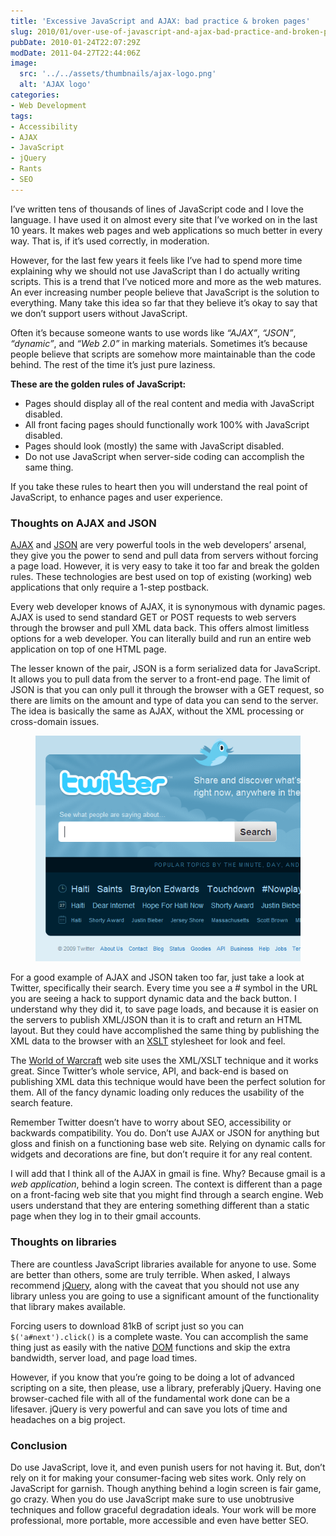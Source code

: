 ```yaml
---
title: 'Excessive JavaScript and AJAX: bad practice & broken pages'
slug: 2010/01/over-use-of-javascript-and-ajax-bad-practice-and-broken-pages
pubDate: 2010-01-24T22:07:29Z
modDate: 2011-04-27T22:44:06Z
image:
  src: '../../assets/thumbnails/ajax-logo.png'
  alt: 'AJAX logo'
categories:
- Web Development
tags:
- Accessibility
- AJAX
- JavaScript
- jQuery
- Rants
- SEO
---
```


I’ve written tens of thousands of lines of JavaScript code and I love the language. I have used it on almost every site that I’ve worked on in the last 10 years. It makes web pages and web applications so much better in every way. That is, if it’s used correctly, in moderation.

However, for the last few years it feels like I’ve had to spend more time explaining why we should not use JavaScript than I do actually writing scripts. This is a trend that I’ve noticed more and more as the web matures. An ever increasing number people believe that JavaScript is the solution to everything. Many take this idea so far that they believe it’s okay to say that we don’t support users without JavaScript.

<!-- more -->

Often it’s because someone wants to use words like *“AJAX”*, *“JSON”*, *“dynamic”*, and *“Web 2.0”* in marking materials. Sometimes it’s because people believe that scripts are somehow more maintainable than the code behind. The rest of the time it’s just pure laziness.

**These are the golden rules of JavaScript:**

 * Pages should display all of the real content and media with JavaScript disabled.
 * All front facing pages should functionally work 100% with JavaScript disabled.
 * Pages should look (mostly) the same with JavaScript disabled.
 * Do not use JavaScript when server-side coding can accomplish the same thing.

If you take these rules to heart then you will understand the real point of JavaScript, to enhance pages and user experience.

### Thoughts on AJAX and JSON

[AJAX](https://en.wikipedia.org/wiki/Ajax_%28programming%29) and [JSON](https://en.wikipedia.org/wiki/JSON) are very powerful tools in the web developers’ arsenal, they give you the power to send and pull data from servers without forcing a page load. However, it is very easy to take it too far and break the golden rules. These technologies are best used on top of existing (working) web applications that only require a 1-step postback.

Every web developer knows of AJAX, it is synonymous with dynamic pages. AJAX is used to send standard GET or POST requests to web servers through the browser and pull XML data back. This offers almost limitless options for a web developer. You can literally build and run an entire web application on top of one HTML page.

The lesser known of the pair, JSON is a form serialized data for JavaScript. It allows you to pull data from the server to a front-end page. The limit of JSON is that you can only pull it through the browser with a GET request, so there are limits on the amount and type of data you can send to the server. The idea is basically the same as AJAX, without the XML processing or cross-domain issues.

<figure>

![Screenshot of the Twitter home page](../../assets/postimages/twitter-screenshot.png)

</figure>

For a good example of AJAX and JSON taken too far, just take a look at Twitter, specifically their search. Every time you see a # symbol in the URL you are seeing a hack to support dynamic data and the back button. I understand why they did it, to save page loads, and because it is easier on the servers to publish XML/JSON than it is to craft and return an HTML layout. But they could have accomplished the same thing by publishing the XML data to the browser with an [XSLT](https://en.wikipedia.org/wiki/XSLT) stylesheet for look and feel.

The [World of Warcraft](http://www.worldofwarcraft.com/) web site uses the XML/XSLT technique and it works great. Since Twitter’s whole service, API, and back-end is based on publishing XML data this technique would have been the perfect solution for them. All of the fancy dynamic loading only reduces the usability of the search feature.

Remember Twitter doesn’t have to worry about SEO, accessibility or backwards compatibility. You do. Don’t use AJAX or JSON for anything but gloss and finish on a functioning base web site. Relying on dynamic calls for widgets and decorations are fine, but don’t require it for any real content.

I will add that I think all of the AJAX in gmail is fine. Why? Because gmail is a *web application*, behind a login screen. The context is different than a page on a front-facing web site that you might find through a search engine. Web users understand that they are entering something different than a static page when they log in to their gmail accounts.

### Thoughts on libraries

There are countless JavaScript libraries available for anyone to use. Some are better than others, some are truly terrible. When asked, I always recommend [jQuery](http://jquery.com/), along with the caveat that you should not use any library unless you are going to use a significant amount of the functionality that library makes available.

Forcing users to download 81kB of script just so you can `$('a#next').click()` is a complete waste. You can accomplish the same thing just as easily with the native [DOM](https://en.wikipedia.org/wiki/Document_Object_Model) functions and skip the extra bandwidth, server load, and page load times.

However, if you know that you’re going to be doing a lot of advanced scripting on a site, then please, use a library, preferably jQuery. Having one browser-cached file with all of the fundamental work done can be a lifesaver. jQuery is very powerful and can save you lots of time and headaches on a big project.

### Conclusion

Do use JavaScript, love it, and even punish users for not having it. But, don’t rely on it for making your consumer-facing web sites work. Only rely on JavaScript for garnish. Though anything behind a login screen is fair game, go crazy. When you do use JavaScript make sure to use unobtrusive techniques and follow graceful degradation ideals. Your work will be more professional, more portable, more accessible and even have better SEO.
